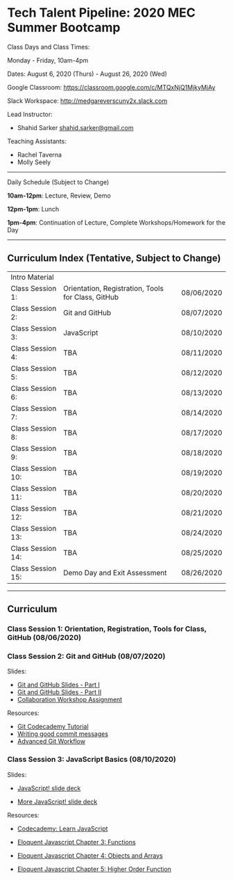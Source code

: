 # Tech Talent Pipeline: 2020 MEC Summer Bootcamp

Class Days and Class Times:

Monday - Friday, 10am-4pm

Dates:
August 6, 2020 (Thurs) - August 26, 2020 (Wed)

Google Classroom: https://classroom.google.com/c/MTQxNjQ1MjkyMjAy

Slack Workspace: http://medgareverscuny2x.slack.com

Lead Instructor:

- Shahid Sarker shahid.sarker@gmail.com

Teaching Assistants:

- Rachel Taverna
- Molly Seely

---

Daily Schedule (Subject to Change)

**10am-12pm**: Lecture, Review, Demo

**12pm-1pm**: Lunch

**1pm-4pm**: Continuation of Lecture, Complete Workshops/Homework for the Day

---

## Curriculum Index (Tentative, Subject to Change)

|                   |                                                    |            |
| ----------------- | -------------------------------------------------- | ---------- |
| Intro Material    |                                                    |            |
| Class Session 1:  | Orientation, Registration, Tools for Class, GitHub | 08/06/2020 |
| Class Session 2:  | Git and GitHub                                     | 08/07/2020 |
| Class Session 3:  | JavaScript                                         | 08/10/2020 |
| Class Session 4:  | TBA                                                | 08/11/2020 |
| Class Session 5:  | TBA                                                | 08/12/2020 |
| Class Session 6:  | TBA                                                | 08/13/2020 |
| Class Session 7:  | TBA                                                | 08/14/2020 |
| Class Session 8:  | TBA                                                | 08/17/2020 |
| Class Session 9:  | TBA                                                | 08/18/2020 |
| Class Session 10: | TBA                                                | 08/19/2020 |
| Class Session 11: | TBA                                                | 08/20/2020 |
| Class Session 12: | TBA                                                | 08/21/2020 |
| Class Session 13: | TBA                                                | 08/24/2020 |
| Class Session 14: | TBA                                                | 08/25/2020 |
| Class Session 15: | Demo Day and Exit Assessment                       | 08/26/2020 |

---

## Curriculum

### Class Session 1: Orientation, Registration, Tools for Class, GitHub (08/06/2020)

### Class Session 2: Git and GitHub (08/07/2020)

Slides:

- [Git and GitHub Slides - Part I](https://docs.google.com/presentation/d/12tgnThkuKGHpbxZEv2RTWOTLpViL1O3hcHEGNJv9Wzo/edit?usp=sharing)
- [Git and GitHub Slides - Part II](https://docs.google.com/presentation/d/1Qkz1Z83P2b2EUFDrMN8L1X7BcMwZzzkSqCKCI8INH78/edit?usp=sharing)
- [Collaboration Workshop Assignment](https://docs.google.com/document/d/1AaT8mDOxnD7A-DLDrs5a7TKQYN80MIUisjwOpl_UIeQ/edit)

Resources:

- [Git Codecademy Tutorial](https://www.codecademy.com/learn/learn-git)
- [Writing good commit messages](https://medium.com/compass-true-north/writing-good-commit-messages-fc33af9d6321)
- [Advanced Git Workflow](https://www.atlassian.com/git/tutorials/comparing-workflows)

### Class Session 3: JavaScript Basics (08/10/2020)

Slides:

- [JavaScript! slide deck](https://drive.google.com/file/d/1JL2pjlW0np5sxY8uKLQdU_W8vd3PPXdM/view?usp=sharing)

- [More JavaScript! slide deck](https://drive.google.com/file/d/1RAYPYLNmtDRqLy1bBFuDxpqsiOnYOpRg/view?usp=sharing)

Resources:

- [Codecademy: Learn JavaScript](https://www.codecademy.com/learn/introduction-to-javascript)

- [Eloquent Javascript Chapter 3: Functions](http://eloquentjavascript.net/03_functions.html)

- [Eloquent Javascript Chapter 4: Objects and Arrays](http://eloquentjavascript.net/04_data.html)

- [Eloquent Javascript Chapter 5: Higher Order Function](http://eloquentjavascript.net/05_higher_order.html)
